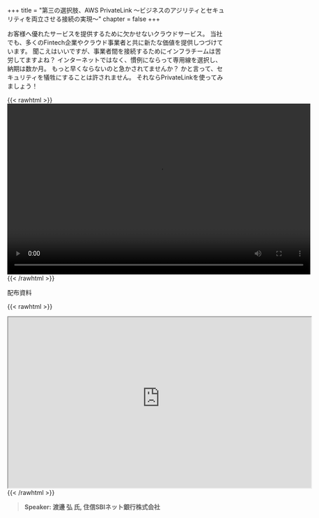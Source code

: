 +++
title = "第三の選択肢、AWS PrivateLink ～ビジネスのアジリティとセキュリティを両立させる接続の実現～"
chapter = false
+++

お客様へ優れたサービスを提供するために欠かせないクラウドサービス。 当社でも、多くのFintech企業やクラウド事業者と共に新たな価値を提供しつづけています。 聞こえはいいですが、事業者間を接続するためにインフラチームは苦労してますよね？ インターネットではなく、慣例にならって専用線を選択し、納期は数か月。 もっと早くならないのと急かされてませんか？ かと言って、セキュリティを犠牲にすることは許されません。 それならPrivateLinkを使ってみましょう！ 

{{< rawhtml >}}
<video width="696" height="392" controls>
  <source src="https://awssecurityroadshow2020.s3-ap-northeast-1.amazonaws.com/workshops/customersession1/customer_sbi_privatelink.mp4" type="video/mp4">
  Your browser doesn't support video.
</video>
{{< /rawhtml >}}

配布資料

{{< rawhtml >}}
<iframe src="https://awssecurityroadshow2020.s3-ap-northeast-1.amazonaws.com/workshops/customersession1/Customer+session_SSNB_Hiroshi+Watanabe.pdf" width="696" height="392"></iframe>
{{< /rawhtml >}}

>  **Speaker: 渡邊 弘 氏, 住信SBIネット銀行株式会社** 
